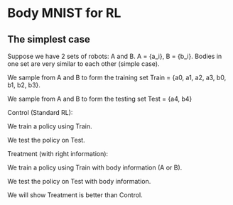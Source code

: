 # Body MNIST for RL

## The simplest case

Suppose we have 2 sets of robots: A and B. A = {a_i}, B = {b_i}. Bodies in one set are very similar to each other (simple case).

We sample from A and B to form the training set Train = {a0, a1, a2, a3, b0, b1, b2, b3}.

We sample from A and B to form the testing set Test = {a4, b4}

Control (Standard RL):

We train a policy using Train.

We test the policy on Test.

Treatment (with right information):

We train a policy using Train with body information (A or B).

We test the policy on Test with body information.

We will show Treatment is better than Control.
